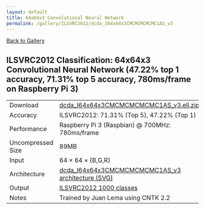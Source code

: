 ```yaml
---
layout: default
title: 64x64x3 Convolutional Neural Network
permalink: /gallery/ILSVRC2012/dcda_I64x64x3CMCMCMCMCMC1AS_v3
---
```


[Back to Gallery](/ELL/gallery)

## ILSVRC2012 Classification: 64x64x3 Convolutional Neural Network (47.22% top 1 accuracy, 71.31% top 5 accuracy, 780ms/frame on Raspberry Pi 3)

<table class="table table-striped table-bordered">
    <tr>
        <td> Download </td>
        <td colspan="3"> <a href="https://github.com/Microsoft/ELL-models/raw/master/models/ILSVRC2012/dcda_I64x64x3CMCMCMCMCMC1AS_v3/dcda_I64x64x3CMCMCMCMCMC1AS_v3.ell.zip">dcda_I64x64x3CMCMCMCMCMC1AS_v3.ell.zip</a></td>
    </tr>
    <tr>
        <td> Accuracy </td>
        <td colspan="3"> ILSVRC2012: 71.31% (Top 5), 47.22% (Top 1) </td>
    </tr>
    <tr>
        <td> Performance </td>
        <td colspan="3"> Raspberry Pi 3 (Raspbian) @ 700MHz: 780ms/frame </td>
    </tr>
    <tr>
        <td> Uncompressed Size </td>
        <td colspan="3"> 89MB </td>
    </tr>
    <tr>
        <td> Input </td>
        <td colspan="3"> 64 &times; 64 &times; {B,G,R} </td>
    </tr>
    <tr>
        <td> Architecture </td>
        <td>
            <a href="https://github.com/Microsoft/ELL-models/raw/master/models/ILSVRC2012/dcda_I64x64x3CMCMCMCMCMC1AS_v3/dcda_I64x64x3CMCMCMCMCMC1AS_v3.cntk.svg?sanitize=true" target="_blank">dcda_I64x64x3CMCMCMCMCMC1AS_v3 architecture (SVG)</a>
        </td>
    </tr>
    <tr>
        <td> Output </td>
        <td colspan="3"> <a href="https://github.com/Microsoft/ELL-models/raw/master/models/ILSVRC2012/categories.txt">ILSVRC2012 1000 classes</a> </td>
    </tr>
    <tr>
        <td> Notes </td>
        <td colspan="3"> Trained by Juan Lema using CNTK 2.2 </td>
    </tr>
</table>

